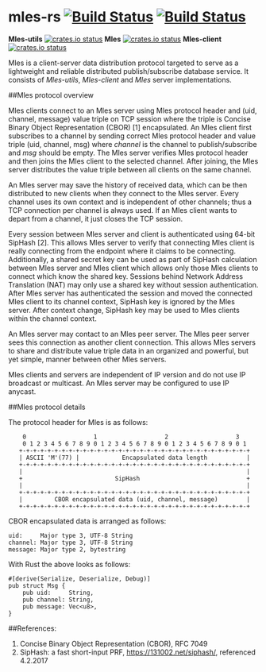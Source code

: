 # mles-rs [![Build Status](https://travis-ci.org/jq-rs/mles-rs.svg?branch=master)](https://travis-ci.org/jq-rs/mles-rs) [![Build Status](https://ci.appveyor.com/api/projects/status/github/jq-rs/mles-rs?svg=true)](https://ci.appveyor.com/api/projects/status/github/jq-rs/mles-rs?svg=true)
**Mles-utils** [![crates.io status](https://img.shields.io/crates/v/mles-utils.svg)](https://crates.io/crates/mles-utils)
**Mles** [![crates.io status](https://img.shields.io/crates/v/mles.svg)](https://crates.io/crates/mles)
**Mles-client** [![crates.io status](https://img.shields.io/crates/v/mles-client.svg)](https://crates.io/crates/mles-client)

Mles is a client-server data distribution protocol targeted to serve as a lightweight and reliable distributed publish/subscribe database service. It consists of _Mles-utils_, _Mles-client_ and _Mles_ server implementations.

##Mles protocol overview

Mles clients connect to an Mles server using Mles protocol header and (uid, channel, message) value triple on TCP session where the triple is Concise Binary Object Representation (CBOR) [1] encapsulated. An Mles client first subscribes to a channel by sending correct Mles protocol header and value triple (uid, channel, msg) where _channel_ is the channel to publish/subscribe and _msg_ should be empty. The Mles server verifies Mles protocol header and then joins the Mles client to the selected channel. After joining, the Mles server distributes the value triple between all clients on the same channel. 

An Mles server may save the history of received data, which can be then distributed to new clients when they connect to the Mles server. Every channel uses its own context and is independent of other channels; thus a TCP connection per channel is always used. If an Mles client wants to depart from a channel, it just closes the TCP session.

Every session between Mles server and client is authenticated using 64-bit SipHash [2]. This allows Mles server to verify that connecting Mles client is really connecting from the endpoint where it claims to be connecting. Additionally, a shared secret key can be used as part of SipHash calculation between Mles server and Mles client which allows only those Mles clients to connect which know the shared key. Sessions behind Network Address Translation (NAT) may only use a shared key without session authentication. After Mles server has authenticated the session and moved the connected Mles client to its channel context, SipHash key is ignored by the Mles server. After context change, SipHash key may be used to Mles clients within the channel context.

An Mles server may contact to an Mles peer server. The Mles peer server sees this connection as another client connection. This allows Mles servers to share and distribute value triple data in an organized and powerful, but yet simple, manner between other Mles servers.

Mles clients and servers are independent of IP version and do not use IP broadcast or multicast. An Mles server may be configured to use IP anycast.

##Mles protocol details

The protocol header for Mles is as follows:
```
    0                   1                   2                   3
    0 1 2 3 4 5 6 7 8 9 0 1 2 3 4 5 6 7 8 9 0 1 2 3 4 5 6 7 8 9 0 1
   +-+-+-+-+-+-+-+-+-+-+-+-+-+-+-+-+-+-+-+-+-+-+-+-+-+-+-+-+-+-+-+-+
   | ASCII 'M'(77) |            Encapsulated data length           |
   +-+-+-+-+-+-+-+-+-+-+-+-+-+-+-+-+-+-+-+-+-+-+-+-+-+-+-+-+-+-+-+-+
   |                                                               |
   +                          SipHash                              +
   |                                                               |
   +-+-+-+-+-+-+-+-+-+-+-+-+-+-+-+-+-+-+-+-+-+-+-+-+-+-+-+-+-+-+-+-+
   |         CBOR encapsulated data (uid, channel, message)        |
   +-+-+-+-+-+-+-+-+-+-+-+-+-+-+-+-+-+-+-+-+-+-+-+-+-+-+-+-+-+-+-+-+
```

CBOR encapsulated data is arranged as follows:
```
uid:     Major type 3, UTF-8 String
channel: Major type 3, UTF-8 String
message: Major type 2, bytestring
```
With Rust the above looks as follows:
```
#[derive(Serialize, Deserialize, Debug)]
pub struct Msg {
    pub uid:     String,
    pub channel: String,
    pub message: Vec<u8>,
}
```
##References:

 1. Concise Binary Object Representation (CBOR), RFC 7049
 2. SipHash: a fast short-input PRF, https://131002.net/siphash/, referenced 4.2.2017
 


